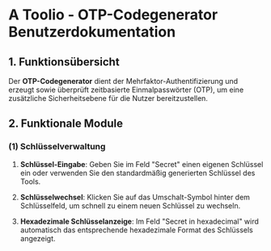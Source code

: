 # A Toolio - OTP-Codegenerator Benutzerdokumentation

## 1. Funktionsübersicht

Der **OTP-Codegenerator** dient der Mehrfaktor-Authentifizierung und erzeugt sowie überprüft zeitbasierte Einmalpasswörter (OTP), um eine zusätzliche Sicherheitsebene für die Nutzer bereitzustellen.

## 2. Funktionale Module

### (1) Schlüsselverwaltung

1. **Schlüssel-Eingabe**: Geben Sie im Feld "Secret" einen eigenen Schlüssel ein oder verwenden Sie den standardmäßig generierten Schlüssel des Tools.

2. **Schlüsselwechsel**: Klicken Sie auf das Umschalt-Symbol hinter dem Schlüsselfeld, um schnell zu einem neuen Schlüssel zu wechseln.

3. **Hexadezimale Schlüsselanzeige**: Im Feld "Secret in hexadecimal" wird automatisch das entsprechende hexadezimale Format des Schlüssels angezeigt.